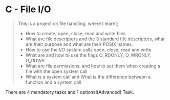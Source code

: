 # **C - File I/O**  

> This is a project on file handling, where I learnt;  
> - How to create, open, close, read and write files.  
> - What are file descriptors and the 3 standard file descriptors, what are their purpose and what are their POSIX names.  
> - How to use the I/O system calls open, close, read and write  
> - What are and how to use the flags O_RDONLY, O_WRONLY, O_RDWR  
> - What are file permissions, and how to set them when creating a file with the open system call  
> - What is a system call and What is the difference between a function and a system call  

There are 4 mandatory tasks and 1 optional(Advanced) Task.  

